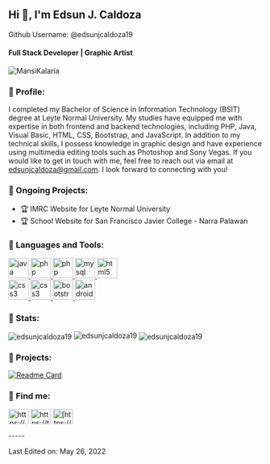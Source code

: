 ## Hi 👋, I'm Edsun J. Caldoza
Github Username: @edsunjcaldoza19
#### <b> Full Stack Developer | Graphic Artist</b>

<p align="left"> <img src="https://komarev.com/ghpvc/?username=edsunjcaldoza19&label=Profile%20views&color=0e75b6&style=flat" alt="MansiKalaria" /> </p>

 ### 📍 Profile:
 
I completed my Bachelor of Science in Information Technology (BSIT) degree at Leyte Normal University. 
My studies have equipped me with expertise in both frontend and backend technologies, including PHP, Java, Visual Basic, HTML, CSS, Bootstrap, and JavaScript.
In addition to my technical skills, I possess knowledge in graphic design and have experience using multimedia editing tools such as Photoshop and Sony Vegas.
If you would like to get in touch with me, feel free to reach out via email at edsunjcaldoza@gmail.com. I look forward to connecting with you!

### 📍 Ongoing Projects:
- 🏆 IMRC Website for Leyte Normal University 
- 🏆 School Website for San Francisco Javier College - Narra Palawan

### 📍 Languages and Tools:

<a href="https://www.java.com" target="_blank"> <img src="https://www.svgrepo.com/show/303388/java-4-logo.svg" alt="java" width="40" height="40"/> </a>
<a href="https://docs.microsoft.com/en-us/dotnet/visual-basic/" target="_blank"> <img src="https://upload.wikimedia.org/wikipedia/commons/c/cd/Visual_Studio_2017_Logo.svg" alt="php" width="40" height="40"/> </a>
<a href="https://www.php.net/manual/en/intro-whatis.php" target="_blank"> <img src="https://upload.wikimedia.org/wikipedia/commons/2/27/PHP-logo.svg" alt="php" width="40" height="40"/> </a>
<a href="https://www.mysql.com/" target="_blank"> <img src="https://www.vectorlogo.zone/logos/mysql/mysql-ar21.svg" alt="mysql" width="40" height="40"/> </a>
<a href="https://www.w3.org/html/" target="_blank"> <img src="https://upload.wikimedia.org/wikipedia/commons/6/61/HTML5_logo_and_wordmark.svg" alt="html5" width="40" height="40"/> </a> <br>
<a href="https://www.w3schools.com/css/" target="_blank"> <img src="https://upload.wikimedia.org/wikipedia/commons/d/d5/CSS3_logo_and_wordmark.svg" alt="css3" width="40" height="40"/> </a>
<a href="https://www.javascript.com/" target="_blank"> <img src="https://upload.wikimedia.org/wikipedia/commons/b/ba/Javascript_badge.svg" alt="css3" width="40" height="40"/> </a>
<a href="https://getbootstrap.com/" target="_blank"> <img src="https://upload.wikimedia.org/wikipedia/commons/b/b2/Bootstrap_logo.svg" alt="bootstrap" width="40" height="40"/> </a> 
<a href="https://developer.android.com/studio" target="_blank"> <img src="https://upload.wikimedia.org/wikipedia/commons/e/e3/Android_Studio_Icon_%282014-2019%29.svg" alt="androidstudio" width="40" height="40"/> </a>

### 📍 Stats:

<img align="center" src="https://github-readme-stats.vercel.app/api/top-langs?username=edsunjcaldoza19&show_icons=true&locale=en&layout=compact&theme=cobalt" alt="edsunjcaldoza19" /> 

<img align="cecnter" src="https://github-readme-stats.vercel.app/api?username=edsunjcaldoza19&show_icons=true&locale=en&theme=cobalt" alt="edsunjcaldoza19" />

<img align="center" src="https://github-readme-streak-stats.herokuapp.com/?user=edsunjcaldoza19&theme=cobalt" alt="edsunjcaldoza19" />

### 📍 Projects:
[![Readme Card](https://github-readme-stats.vercel.app/api/pin/?username=edsunjcaldoza19&repo=sme-purchase-order-system&theme=cobalt)](https://github.com/anuraghazra/github-readme-stats)
 

### 📍 Find me:
<p align="left">
<a href="https://www.facebook.com/ej.caldoza19" target="blank"><img align="center" src="https://upload.wikimedia.org/wikipedia/commons/f/fb/Facebook_icon_2013.svg" alt="https://www.facebook.com/ej.caldoza19" height="30" width="40" /></a>
<a href="https://twitter.com/EdsunCaldoza" target="blank"><img align="center" src="https://upload.wikimedia.org/wikipedia/sco/9/9f/Twitter_bird_logo_2012.svg" alt="https://twitter.com/EdsunCaldoza" height="30" width="40" /></a>
 <a href="https://www.linkedin.com/in/edsun-caldoza-8560ba240/" target="blank"><img align="center" src="https://upload.wikimedia.org/wikipedia/commons/f/f8/LinkedIn_icon_circle.svg" alt="[https://twitter.com/EdsunCaldoza](https://www.linkedin.com/in/edsun-caldoza-8560ba240/)" height="30" width="40" /></a>
</p>
-----

Last Edited on: May 26, 2022


<!---
edsunjcaldoza19/edsunjcaldoza19 is a ✨ special ✨ repository because its `README.md` (this file) appears on your GitHub profile.
You can click the Preview link to take a look at your changes.
--->
